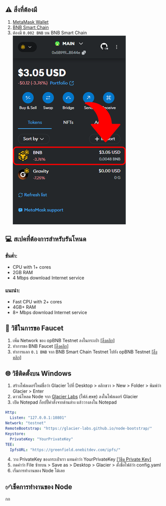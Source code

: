 ## ⚠️ สิ่งที่ต้องมี
1. [MetaMask Wallet](https://chromewebstore.google.com/detail/metamask/nkbihfbeogaeaoehlefnkodbefgpgknn)
2. [BNB Smart Chain](https://chainlist.org/chain/56)
3. ต้องมี `0.002 BNB` บน BNB Smart Chain
![Balance](./22.png)
‎ 
## 💻 สเปคที่ต้องการสำหรับรันโหนด

### ขั่นต่ำ:
  - CPU with 1+ cores
  - 2GB RAM
  - 4 Mbps download Internet service
### แนะนำ:
  - Fast CPU with 2+ cores
  - 4GB+ RAM
  - 8+ Mbps download Internet service
‎ 
## 💸 วิธีในการขอ Faucet
1. เพิ่ม Network ของ opBNB Testnet ลงในกระเป๋า [[ลิ้งคลิก]](https://chainlist.org/chain/5611)
2. ทำการขอ BNB Faucet [[ลิ้งคลิก]](https://www.bnbchain.org/en/testnet-faucet)
3. ทำการแลก `0.1 BNB` จาก BNB Smart Chain Testnet ไปยัง opBNB Testnet [[ลิ้งคลิก]](https://opbnb-testnet-bridge.bnbchain.org/deposit)
‎ 
## 🌐 วิธีติดตั้งบน Windows
1. สร้างโฟลเดอร์ใหม่ชื่อว่า Glacier ไปที่ Desktop > คลิกขวา > New > Folder > พิมพ์ว่า Glacier > Enter
2. ดาวน์โหลด Node จาก [Glacier Labs](https://github.com/Glacier-Labs/node-bootstrap/releases) (ไฟล์.exe) ลงในโฟลเดอร์ Glacier
3. เปิด Notepad ก็อปปี้คำสั่งจากด้านล่าง แล้ววางลงใน Notepad
```yaml
Http:
  Listen: "127.0.0.1:10801"
Network: "testnet"
RemoteBootstrap: "https://glacier-labs.github.io/node-bootstrap/"
Keystore:
  PrivateKey: "YourPrivateKey"
TEE:
  IpfsURL: "https://greenfield.onebitdev.com/ipfs/"
```

4. วาง PrivateKey ของกระเป๋าเรา แทนคำว่า YourPrivateKey [[วิธีดู Private Key]](https://support.metamask.io/managing-my-wallet/secret-recovery-phrase-and-private-keys/how-to-export-an-accounts-private-key/)
5. กดคำว่า File ซ้ายบน > Save as > Desktop > Glacier > ตั้งชื่อไฟล์ว่า config.yaml
6. เริ่มการทำงานของ Node ได้เลย
‎ 
## ✅เช็คการทำงานของ Node
กก